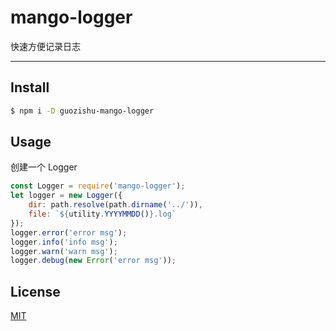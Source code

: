 # mango-logger

快速方便记录日志

---

## Install

```bash
$ npm i -D guozishu-mango-logger
```

## Usage

创建一个 Logger

```js
const Logger = require('mango-logger');
let logger = new Logger({
    dir: path.resolve(path.dirname('../')),
    file: `${utility.YYYYMMDD()}.log`
});
logger.error('error msg');
logger.info('info msg');
logger.warn('warn msg');
logger.debug(new Error('error msg'));

```

## License
[MIT](LICENSE)

